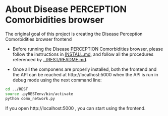 About Disease PERCEPTION Comorbidities browser
=========================

The original goal of this project is creating the Disease Perception Comorbidities browser frontend

* Before running the Disease PERCEPTION Comorbidities browser, please follow the instructions in [INSTALL.md](INSTALL.md), and follow all the procedures referenced by [../REST/README.md](../REST/README.md).

* Once all the componens are properly installed, both the frontend and the API can be reached at http://localhost:5000 when the API is run in debug mode using the next command line:

```bash
cd ../REST
source .pyRESTenv/bin/activate
python como_network.py
```

  If you open http://localhost:5000 , you can start using the frontend.

